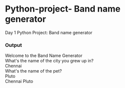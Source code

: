 # Python-project- Band name generator
Day 1 Python Project: Band name generator

### Output
Welcome to the Band Name Generator  
What's the name of the city you grew up in?  
Chennai  
What's the name of the pet?  
Pluto  
Chennai Pluto  
